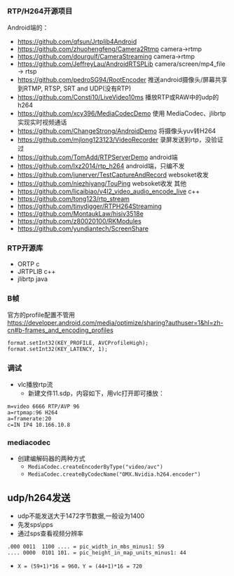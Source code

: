 ### RTP/H264开源项目
Android端的：
- https://github.com/qfsun/Jrtplib4Android 
- https://github.com/zhuohengfeng/Camera2Rtmp camera->rtmp
- https://github.com/dourgulf/CameraStreaming camera->rtmp
- https://github.com/JeffreyLau/AndroidRTSPLib camera/screen/mp4_file -> rtsp
- https://github.com/pedroSG94/RootEncoder 推送android摄像头/屏幕共享到RTMP, RTSP, SRT and UDP(没有RTP)
- https://github.com/Consti10/LiveVideo10ms 播放RTP或RAW中的udp的h264
- https://github.com/xcy396/MediaCodecDemo 使用 MediaCodec、jlibrtp 实现实时视频通话
- https://github.com/ChangeStrong/AndroidDemo 将摄像头yuv转H264
- https://github.com/mjlong123123/VideoRecorder 录屏发送到rtp，没验证过
- https://github.com/TomAdd/RTPServerDemo android端
- https://github.com/lxz2014/rtp_h264 android端，只编不发
- https://github.com/junerver/TestCaptureAndRecord websoket收发
- https://github.com/niezhiyang/TouPing websoket收发
其他  
- https://github.com/licaibiao/v4l2_video_audio_encode_live c++
- https://github.com/tong123/rtp_stream
- https://github.com/tinydigger/RTPH264Streaming
- https://github.com/MontaukLaw/hisiv3518e
- https://github.com/z80020100/RKModules
- https://github.com/yundiantech/ScreenShare
### RTP开源库
- ORTP c
- JRTPLIB c++
- jlibrtp java

### B帧
官方的profile配置不管用  
https://developer.android.com/media/optimize/sharing?authuser=1&hl=zh-cn#b-frames_and_encoding_profiles
```
format.setInt32(KEY_PROFILE, AVCProfileHigh);
format.setInt32(KEY_LATENCY, 1);
```
### 调试
- vlc播放rtp流
  -  新建文件11.sdp，内容如下，用vlc打开即可播放：
```
m=video 6666 RTP/AVP 96
a=rtpmap:96 H264
a=framerate:20
c=IN IP4 10.166.10.8
```
### mediacodec
- 创建编解码器的两种方式
  - `MediaCodec.createEncoderByType("video/avc")`
  - `MediaCodec.createByCodecName("OMX.Nvidia.h264.encoder")`
##   udp/h264发送
- udp不能发送大于1472字节数据,一般设为1400
- 先发sps\pps
- 通过sps查看视频分辨率
```
.000 0011  1100 .... = pic_width_in_mbs_minus1: 59
.... 0000  0101 101. = pic_height_in_map_units_minus1: 44
```
- `X = (59+1)*16 = 960，Y = (44+1)*16 = 720`

  
